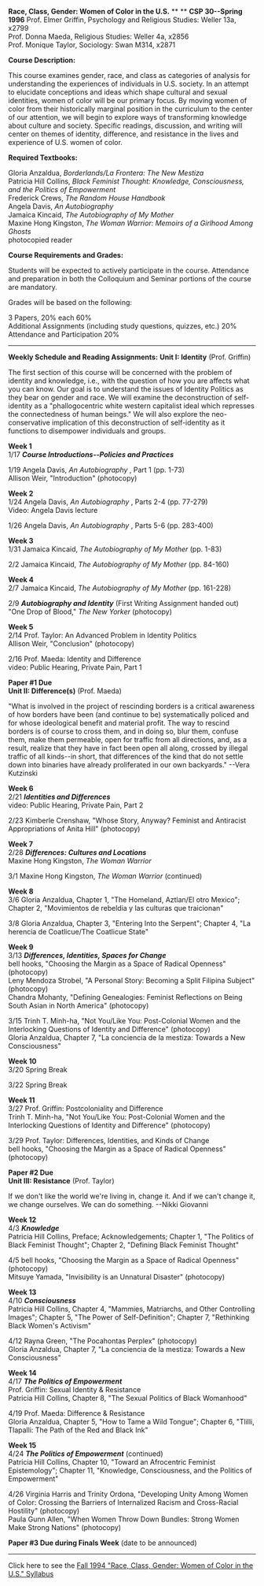 **Race, Class, Gender: Women of Color in the U.S.** ** ** **CSP 30--Spring
1996**   Prof. Elmer Griffin, Psychology and Religious Studies: Weller 13a,
x2799  
Prof. Donna Maeda, Religious Studies:  Weller 4a, x2856  
Prof. Monique Taylor, Sociology: Swan M314, x2871

**Course Description:**

This course examines gender, race, and class as categories of analysis for
understanding the experiences of individuals in U.S. society. In an attempt to
elucidate conceptions and ideas which shape cultural and sexual identities,
women of color will be our primary focus. By moving women of color from their
historically marginal position in the curriculum to the center of our
attention, we will begin to explore ways of transforming knowledge about
culture and society. Specific readings, discussion, and writing will center on
themes of identity, difference, and resistance in the lives and experience of
U.S. women of color.

**Required Textbooks:**

Gloria Anzaldua, _Borderlands/La Frontera: The New Mestiza_  
Patricia Hill Collins, _Black Feminist Thought: Knowledge, Consciousness, and
the Politics of Empowerment_  
Frederick Crews, _The Random House Handbook_  
Angela Davis, _An Autobiography_  
Jamaica Kincaid, _The Autobiography of My Mother_  
Maxine Hong Kingston, _The Woman Warrior: Memoirs of a Girlhood Among Ghosts_  
photocopied reader

**Course Requirements and Grades:**

Students will be expected to actively participate in the course. Attendance
and preparation in both the Colloquium and Seminar portions of the course are
mandatory.

Grades will be based on the following:

3 Papers, 20% each 60%  
Additional Assignments (including study questions, quizzes, etc.) 20%  
Attendance and Participation 20%

* * *

**Weekly Schedule and Reading Assignments:** **Unit I: Identity** (Prof.
Griffin)

The first section of this course will be concerned with the problem of
identity and knowledge, i.e., with the question of how you are affects what
you can know. Our goal is to understand the issues of Identity Politics as
they bear on gender and race. We will examine the deconstruction of self-
identity as a "phallogocentric white western capitalist ideal which represses
the connectedness of human beings." We will also explore the neo-conservative
implication of this deconstruction of self-identity as it functions to
disempower individuals and groups.  


**Week 1**  
1/17 **_Course Introductions--Policies and Practices_**

1/19 Angela Davis, _An Autobiography_ , Part 1 (pp. 1-73)  
Allison Weir, "Introduction" (photocopy)

**Week 2**  
1/24 Angela Davis, _An Autobiography_ , Parts 2-4 (pp. 77-279)  
Video: Angela Davis lecture

1/26 Angela Davis, _An Autobiography_ , Parts 5-6 (pp. 283-400)

**Week 3**  
1/31 Jamaica Kincaid, _The Autobiography of My Mother_ (pp. 1-83)

2/2 Jamaica Kincaid, _The Autobiography of My Mother_ (pp. 84-160)

**Week 4**  
2/7 Jamaica Kincaid, _The Autobiography of My Mother_ (pp. 161-228)

2/9 **_Autobiography and Identity_** (First Writing Assignment handed out)  
"One Drop of Blood," _The New Yorker_ (photocopy)

**Week 5**  
2/14 Prof. Taylor: An Advanced Problem in Identity Politics  
Allison Weir, "Conclusion" (photocopy)

2/16 Prof. Maeda: Identity and Difference  
video: Public Hearing, Private Pain, Part 1

**Paper #1 Due**  
  **Unit II: Difference(s)** (Prof. Maeda)

"What is involved in the project of rescinding borders is a critical awareness
of how borders have been (and continue to be) systematically policed and for
whose ideological benefit and material profit. The way to rescind borders is
of course to cross them, and in doing so, blur them, confuse them, make them
permeable, open for traffic from all directions, and, as a result, realize
that they have in fact been open all along, crossed by illegal traffic of all
kinds--in short, that differences of the kind that do not settle down into
binaries have already proliferated in our own backyards." \--Vera Kutzinski

**Week 6**  
2/21 **_Identities and Differences_**  
video: Public Hearing, Private Pain, Part 2

2/23 Kimberle Crenshaw, "Whose Story, Anyway? Feminist and Antiracist
Appropriations of Anita Hill" (photocopy)

**Week 7**  
2/28 **_Differences: Cultures and Locations_**  
Maxine Hong Kingston, _The Woman Warrior_

3/1 Maxine Hong Kingston, _The Woman Warrior_ (continued)

**Week 8**  
3/6 Gloria Anzaldua, Chapter 1, "The Homeland, Aztlan/El otro Mexico"; Chapter
2, "Movimientos de rebeldia y las culturas que traicionan"

3/8 Gloria Anzaldua, Chapter 3, "Entering Into the Serpent"; Chapter 4, "La
herencia de Coatlicue/The Coatlicue State"

**Week 9**  
3/13 **_Differences, Identities, Spaces for Change_**  
bell hooks, "Choosing the Margin as a Space of Radical Openness" (photocopy)  
Leny Mendoza Strobel, "A Personal Story: Becoming a Split Filipina Subject"
(photocopy)  
Chandra Mohanty, "Defining Genealogies: Feminist Reflections on Being South
Asian in North America" (photocopy)

3/15 Trinh T. Minh-ha, "Not You/Like You: Post-Colonial Women and the
Interlocking Questions of Identity and Difference" (photocopy)  
Gloria Anzaldua, Chapter 7, "La conciencia de la mestiza: Towards a New
Consciousness"

**Week 10**  
3/20 Spring Break

3/22 Spring Break

**Week 11**  
3/27 Prof. Griffin: Postcoloniality and Difference  
Trinh T. Minh-ha, "Not You/Like You: Post-Colonial Women and the Interlocking
Questions of Identity and Difference" (photocopy)

3/29 Prof. Taylor: Differences, Identities, and Kinds of Change  
bell hooks, "Choosing the Margin as a Space of Radical Openness" (photocopy)

  **Paper #2 Due**  
  **Unit III: Resistance** (Prof. Taylor)

If we don't like the world we're living in, change it. And if we can't change
it, we change ourselves. We can do something. \--Nikki Giovanni

**Week 12**  
4/3 **_Knowledge_**  
Patricia Hill Collins, Preface; Acknowledgements; Chapter 1, "The Politics of
Black Feminist Thought"; Chapter 2, "Defining Black Feminist Thought"

4/5 bell hooks, "Choosing the Margin as a Space of Radical Openness"
(photocopy)  
Mitsuye Yamada, "Invisibility is an Unnatural Disaster" (photocopy)

**Week 13**  
4/10 **_Consciousness_**  
Patricia Hill Collins, Chapter 4, "Mammies, Matriarchs, and Other Controlling
Images"; Chapter 5, "The Power of Self-Definition"; Chapter 7, "Rethinking
Black Women's Activism"

4/12 Rayna Green, "The Pocahontas Perplex" (photocopy)  
Gloria Anzaldua, Chapter 7, "La conciencia de la mestiza: Towards a New
Consciousness"

**Week 14**  
4/17 **_The Politics of Empowerment_**  
Prof. Griffin: Sexual Identity & Resistance  
Patricia Hill Collins, Chapter 8, "The Sexual Politics of Black Womanhood"

4/19 Prof. Maeda: Difference & Resistance  
Gloria Anzaldua, Chapter 5, "How to Tame a Wild Tongue"; Chapter 6, "Tlilli,
Tlapalli: The Path of the Red and Black Ink"

**Week 15**  
4/24 **_The Politics of Empowerment_** (continued)  
Patricia Hill Collins, Chapter 10, "Toward an Afrocentric Feminist
Epistemology"; Chapter 11, "Knowledge, Consciousness, and the Politics of
Empowerment"

4/26 Virginia Harris and Trinity Ordona, "Developing Unity Among Women of
Color: Crossing the Barriers of Internalized Racism and Cross-Racial
Hostility" (photocopy)  
Paula Gunn Allen, "When Women Throw Down Bundles: Strong Women Make Strong
Nations" (photocopy)

**Paper #3 Due during Finals Week** (date to be announced)

* * *

Click here to see the [Fall 1994 "Race, Class, Gender:  Women of Color in the
U.S." Syllabus](http://www.oxy.edu/~maeda/wofc94.htm)  
    
    


